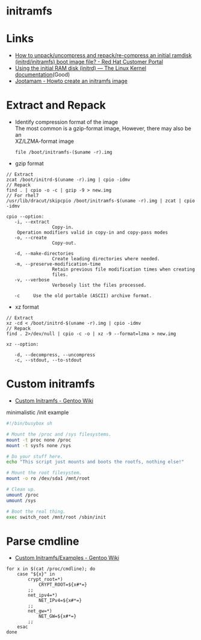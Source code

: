 # initramfs

# Links

* [How to unpack/uncompress and repack/re-compress an initial ramdisk (initrd/initramfs) boot image file? - Red Hat Customer Portal](https://access.redhat.com/solutions/24029)
* [Using the initial RAM disk (initrd) — The Linux Kernel documentation](https://www.kernel.org/doc/html/latest/admin-guide/initrd.html)(Good)
* [Jootamam - Howto create an initramfs image](https://www.jootamam.net/howto-initramfs-image.htm)

# Extract and Repack

* Identify compression format of the image  
	The most common is a gzip-format image, However, there may also be an  
    XZ/LZMA-format image  
	```
	file /boot/initramfs-($uname -r).img
	```

* gzip format

```
// Extract
zcat /boot/initrd-$(uname -r).img | cpio -idmv
// Repack
find . | cpio -o -c | gzip -9 > new.img
// For rhel7
/usr/lib/dracut/skipcpio /boot/initramfs-$(uname -r).img | zcat | cpio -idmv

cpio --option:
   -i, --extract
	             Copy-in. 
	Operation modifiers valid in copy-in and copy-pass modes
   -o, --create
                 Copy-out. 

   -d, --make-directories
	             Create leading directories where needed.
   -m, --preserve-modification-time
                 Retain previous file modification times when creating
				 files.
   -v, --verbose
                 Verbosely list the files processed.

   -c     Use the old portable (ASCII) archive format. 
```

* xz format

```
// Extract
xz -cd < /boot/initrd-$(uname -r).img | cpio -idmv
// Repack
find . 2>/dev/null | cpio -c -o | xz -9 --format=lzma > new.img

xz --option:

   -d, --decompress, --uncompress
   -c, --stdout, --to-stdout
```

# Custom initramfs

* [Custom Initramfs - Gentoo Wiki](https://wiki.gentoo.org/wiki/Custom_Initramfs)

minimalistic /init example

```sh
#!/bin/busybox sh

# Mount the /proc and /sys filesystems.
mount -t proc none /proc
mount -t sysfs none /sys

# Do your stuff here.
echo "This script just mounts and boots the rootfs, nothing else!"

# Mount the root filesystem.
mount -o ro /dev/sda1 /mnt/root

# Clean up.
umount /proc
umount /sys

# Boot the real thing.
exec switch_root /mnt/root /sbin/init
```

# Parse cmdline

* [Custom Initramfs/Examples - Gentoo Wiki](https://wiki.gentoo.org/wiki/Custom_Initramfs/Examples)

```
for x in $(cat /proc/cmdline); do
	case "${x}" in
		crypt_root=*)
			CRYPT_ROOT=${x#*=}
		;;
		net_ipv4=*)
			NET_IPv4=${x#*=}
		;;
		net_gw=*)
			NET_GW=${x#*=}
		;;
	esac
done
```

